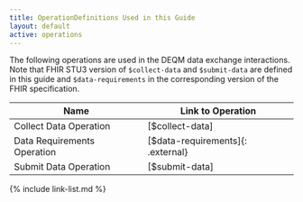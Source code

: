 ```yaml
---
title: OperationDefinitions Used in this Guide
layout: default
active: operations
---
```


The following operations are used in the DEQM data exchange interactions.  Note that FHIR STU3 version of `$collect-data` and `$submit-data` are defined in this guide and `$data-requirements` in the corresponding version of the FHIR specification.

|Name|Link to Operation|
|---|---|
|Collect Data Operation|[$collect-data]|
|Data Requirements Operation|[$data-requirements]{: .external}|
|Submit Data Operation|[$submit-data]|


{% include link-list.md %}

<br />
